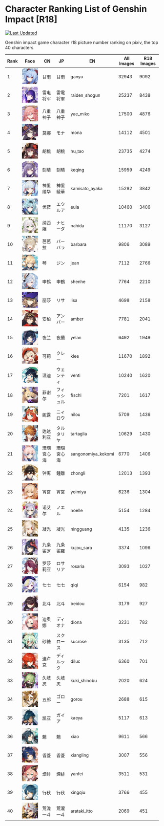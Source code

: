 # Character Ranking List of Genshin Impact [R18]

[![Last Updated](https://img.shields.io/endpoint?url=https://gist.githubusercontent.com/narugo1992/254442dea2e77cf46366df97f499242f/raw/data_last_update.json)](https://huggingface.co/datasets/deepghs/game_characters)

Genshin impact game character r18 picture number ranking on pixiv, the top 40 characters. 

|   Rank | Face                                                        | CN    | JP     | EN                 |   All Images |   R18 Images |
|--------|-------------------------------------------------------------|-------|--------|--------------------|--------------|--------------|
|      1 | ![ganyu](./images/logo_ganyu.png)                           | 甘雨    | 甘雨     | ganyu              |        32943 |         9092 |
|      2 | ![raiden_shogun](./images/logo_raiden_shogun.png)           | 雷电将军  | 雷電将軍   | raiden_shogun      |        25237 |         8438 |
|      3 | ![yae_miko](./images/logo_yae_miko.png)                     | 八重神子  | 八重神子   | yae_miko           |        17500 |         4876 |
|      4 | ![mona](./images/logo_mona.png)                             | 莫娜    | モナ     | mona               |        14112 |         4501 |
|      5 | ![hu_tao](./images/logo_hu_tao.png)                         | 胡桃    | 胡桃     | hu_tao             |        23735 |         4274 |
|      6 | ![keqing](./images/logo_keqing.png)                         | 刻晴    | 刻晴     | keqing             |        15959 |         4249 |
|      7 | ![kamisato_ayaka](./images/logo_kamisato_ayaka.png)         | 神里绫华  | 神里綾華   | kamisato_ayaka     |        15282 |         3842 |
|      8 | ![eula](./images/logo_eula.png)                             | 优菈    | エウルア   | eula               |        10460 |         3406 |
|      9 | ![nahida](./images/logo_nahida.png)                         | 纳西妲   | ナヒーダ   | nahida             |        11170 |         3127 |
|     10 | ![barbara](./images/logo_barbara.png)                       | 芭芭拉   | バーバラ   | barbara            |         9806 |         3089 |
|     11 | ![jean](./images/logo_jean.png)                             | 琴     | ジン     | jean               |         7112 |         2766 |
|     12 | ![shenhe](./images/logo_shenhe.png)                         | 申鹤    | 申鶴     | shenhe             |         7764 |         2210 |
|     13 | ![lisa](./images/logo_lisa.png)                             | 丽莎    | リサ     | lisa               |         4698 |         2158 |
|     14 | ![amber](./images/logo_amber.png)                           | 安柏    | アンバー   | amber              |         7781 |         2041 |
|     15 | ![yelan](./images/logo_yelan.png)                           | 夜兰    | 夜蘭     | yelan              |         6492 |         1949 |
|     16 | ![klee](./images/logo_klee.png)                             | 可莉    | クレー    | klee               |        11670 |         1892 |
|     17 | ![venti](./images/logo_venti.png)                           | 温迪    | ウェンティ  | venti              |        10240 |         1620 |
|     18 | ![fischl](./images/logo_fischl.png)                         | 菲谢尔   | フィッシュル | fischl             |         7201 |         1617 |
|     19 | ![nilou](./images/logo_nilou.png)                           | 妮露    | ニィロウ   | nilou              |         5709 |         1436 |
|     20 | ![tartaglia](./images/logo_tartaglia.png)                   | 达达利亚  | タルタリヤ  | tartaglia          |        10629 |         1430 |
|     21 | ![sangonomiya_kokomi](./images/logo_sangonomiya_kokomi.png) | 珊瑚宫心海 | 珊瑚宮心海  | sangonomiya_kokomi |         6770 |         1406 |
|     22 | ![zhongli](./images/logo_zhongli.png)                       | 钟离    | 鍾離     | zhongli            |        12013 |         1393 |
|     23 | ![yoimiya](./images/logo_yoimiya.png)                       | 宵宫    | 宵宮     | yoimiya            |         6236 |         1304 |
|     24 | ![noelle](./images/logo_noelle.png)                         | 诺艾尔   | ノエル    | noelle             |         5154 |         1284 |
|     25 | ![ningguang](./images/logo_ningguang.png)                   | 凝光    | 凝光     | ningguang          |         4135 |         1236 |
|     26 | ![kujou_sara](./images/logo_kujou_sara.png)                 | 九条裟罗  | 九条裟羅   | kujou_sara         |         3374 |         1096 |
|     27 | ![rosaria](./images/logo_rosaria.png)                       | 罗莎莉亚  | ロサリア   | rosaria            |         3093 |         1027 |
|     28 | ![qiqi](./images/logo_qiqi.png)                             | 七七    | 七七     | qiqi               |         6154 |          982 |
|     29 | ![beidou](./images/logo_beidou.png)                         | 北斗    | 北斗     | beidou             |         3179 |          927 |
|     30 | ![diona](./images/logo_diona.png)                           | 迪奥娜   | ディオナ   | diona              |         3231 |          782 |
|     31 | ![sucrose](./images/logo_sucrose.png)                       | 砂糖    | スクロース  | sucrose            |         3135 |          712 |
|     32 | ![diluc](./images/logo_diluc.png)                           | 迪卢克   | ディルック  | diluc              |         6360 |          701 |
|     33 | ![kuki_shinobu](./images/logo_kuki_shinobu.png)             | 久岐忍   | 久岐忍    | kuki_shinobu       |         2020 |          624 |
|     34 | ![gorou](./images/logo_gorou.png)                           | 五郎    | ゴロー    | gorou              |         2688 |          615 |
|     35 | ![kaeya](./images/logo_kaeya.png)                           | 凯亚    | ガイア    | kaeya              |         5117 |          613 |
|     36 | ![xiao](./images/logo_xiao.png)                             | 魈     | 魈      | xiao               |         9611 |          566 |
|     37 | ![xiangling](./images/logo_xiangling.png)                   | 香菱    | 香菱     | xiangling          |         3007 |          556 |
|     38 | ![yanfei](./images/logo_yanfei.png)                         | 烟绯    | 煙緋     | yanfei             |         3511 |          531 |
|     39 | ![xingqiu](./images/logo_xingqiu.png)                       | 行秋    | 行秋     | xingqiu            |         3766 |          455 |
|     40 | ![arataki_itto](./images/logo_arataki_itto.png)             | 荒泷一斗  | 荒瀧一斗   | arataki_itto       |         2069 |          451 |
